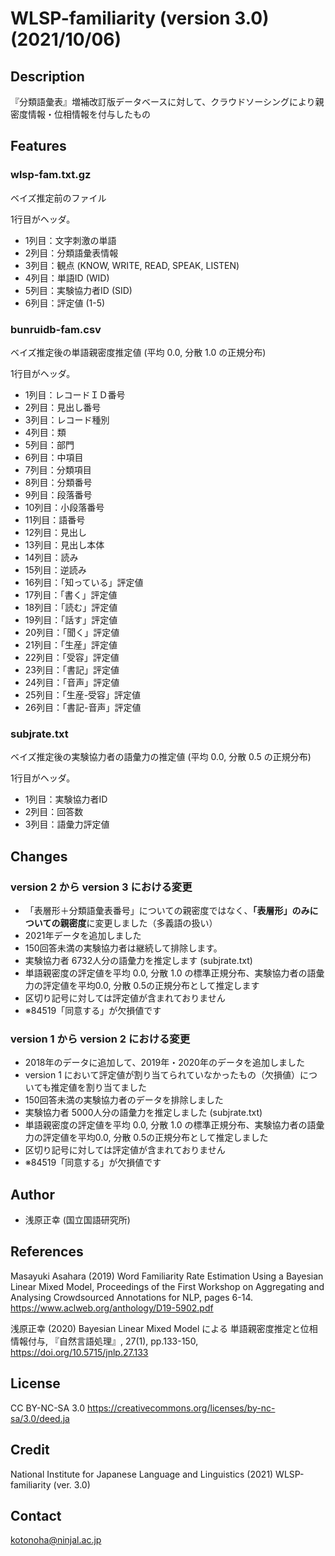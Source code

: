 # WLSP-familiarity (version 3.0) (2021/10/06)

## Description
『分類語彙表』増補改訂版データベースに対して、クラウドソーシングにより親密度情報・位相情報を付与したもの

## Features 

### wlsp-fam.txt.gz
ベイズ推定前のファイル

1行目がヘッダ。

- 1列目：文字刺激の単語
- 2列目：分類語彙表情報
- 3列目：観点 (KNOW, WRITE, READ, SPEAK, LISTEN)
- 4列目：単語ID (WID)
- 5列目：実験協力者ID (SID)
- 6列目：評定値 (1-5)

### bunruidb-fam.csv
ベイズ推定後の単語親密度推定値 (平均 0.0, 分散 1.0 の正規分布)

1行目がヘッダ。

- 1列目：レコードＩＤ番号
- 2列目：見出し番号
- 3列目：レコード種別
- 4列目：類
- 5列目：部門
- 6列目：中項目
- 7列目：分類項目
- 8列目：分類番号
- 9列目：段落番号
- 10列目：小段落番号
- 11列目：語番号
- 12列目：見出し
- 13列目：見出し本体
- 14列目：読み
- 15列目：逆読み
- 16列目：「知っている」評定値
- 17列目：「書く」評定値
- 18列目：「読む」評定値
- 19列目：「話す」評定値
- 20列目：「聞く」評定値
- 21列目：「生産」評定値
- 22列目：「受容」評定値
- 23列目：「書記」評定値
- 24列目：「音声」評定値
- 25列目：「生産-受容」評定値
- 26列目：「書記-音声」評定値

### subjrate.txt
ベイズ推定後の実験協力者の語彙力の推定値 (平均 0.0, 分散 0.5 の正規分布)

1行目がヘッダ。

- 1列目：実験協力者ID
- 2列目：回答数
- 3列目：語彙力評定値

## Changes

### version 2 から version 3 における変更
- 「表層形＋分類語彙表番号」についての親密度ではなく、**「表層形」のみについての親密度**に変更しました（多義語の扱い）
- 2021年データを追加しました
- 150回答未満の実験協力者は継続して排除します。
- 実験協力者 6732人分の語彙力を推定します (subjrate.txt)
- 単語親密度の評定値を平均 0.0, 分散 1.0 の標準正規分布、実験協力者の語彙力の評定値を平均0.0, 分散 0.5の正規分布として推定します
- 区切り記号に対しては評定値が含まれておりません
- ※84519「同意する」が欠損値です

### version 1 から version 2 における変更
- 2018年のデータに追加して、2019年・2020年のデータを追加しました
- version 1 において評定値が割り当てられていなかったもの（欠損値）についても推定値を割り当てました
- 150回答未満の実験協力者のデータを排除しました
- 実験協力者 5000人分の語彙力を推定しました (subjrate.txt)
- 単語親密度の評定値を平均 0.0, 分散 1.0 の標準正規分布、実験協力者の語彙力の評定値を平均0.0, 分散 0.5の正規分布として推定しました
- 区切り記号に対しては評定値が含まれておりません
- ※84519「同意する」が欠損値です

## Author
- 浅原正幸 (国立国語研究所)

## References 
Masayuki Asahara (2019) Word Familiarity Rate Estimation Using a Bayesian Linear Mixed Model, 
Proceedings of the First Workshop on Aggregating and Analysing Crowdsourced Annotations for NLP, pages 6-14.
https://www.aclweb.org/anthology/D19-5902.pdf

浅原正幸 (2020) Bayesian Linear Mixed Model による 単語親密度推定と位相情報付与, 『自然言語処理』, 27(1), pp.133-150, https://doi.org/10.5715/jnlp.27.133

## License
CC BY-NC-SA 3.0 https://creativecommons.org/licenses/by-nc-sa/3.0/deed.ja

## Credit
National Institute for Japanese Language and Linguistics (2021) WLSP-familiarity (ver. 3.0)

## Contact
kotonoha@ninjal.ac.jp
